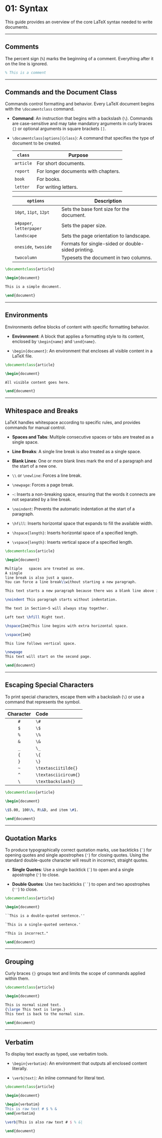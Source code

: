 # 01: Syntax

This guide provides an overview of the core LaTeX syntax needed to write documents.

---

## Comments

The percent sign (`%`) marks the beginning of a comment. Everything after it on the line is ignored.

```latex
% This is a comment
```

---

## Commands and the Document Class

Commands control formatting and behavior. Every LaTeX document begins with the `\documentclass` command.

- **Command**: An instruction that begins with a backslash (`\`). Commands are case-sensitive and may take mandatory arguments in curly braces `{}` or optional arguments in square brackets `[]`.

- `\documentclass[options]{class}`: A command that specifies the type of document to be created.   

  | `class`   | Purpose                             |
  | --------- | ----------------------------------- |
  | `article` | For short documents.                |
  | `report`  | For longer documents with chapters. |
  | `book`    | For books.                          |
  | `letter`  | For writing letters.                |

  | `options`                | Description                                        |
  | ------------------------ | -------------------------------------------------- |
  | `10pt`, `11pt`, `12pt`   | Sets the base font size for the document.          |
  | `a4paper`, `letterpaper` | Sets the paper size.                               |
  | `landscape`              | Sets the page orientation to landscape.            |
  | `oneside`, `twoside`     | Formats for single-sided or double-sided printing. |
  | `twocolumn`              | Typesets the document in two columns.              |

```latex
\documentclass{article}

\begin{document}

This is a simple document.

\end{document}
```

---

## Environments

Environments define blocks of content with specific formatting behavior.

- **Environment**: A block that applies a formatting style to its content, enclosed by `\begin{name}` and `\end{name}`.

- `\begin{document}`: An environment that encloses all visible content in a LaTeX file.

```latex
\documentclass{article}

\begin{document}

All visible content goes here.

\end{document}
```

---

## Whitespace and Breaks

LaTeX handles whitespace according to specific rules, and provides commands for manual control.

- **Spaces and Tabs**: Multiple consecutive spaces or tabs are treated as a single space.

- **Line Breaks**: A single line break is also treated as a single space.

- **Blank Lines**: One or more blank lines mark the end of a paragraph and the start of a new one.

- `\\` or `\newline`: Forces a line break.

- `\newpage`: Forces a page break.

- `~`: Inserts a non-breaking space, ensuring that the words it connects are not separated by a line break.

- `\noindent`: Prevents the automatic indentation at the start of a paragraph.

- `\hfill`: Inserts horizontal space that expands to fill the available width.

- `\hspace{length}`: Inserts horizontal space of a specified length.

- `\vspace{length}`: Inserts vertical space of a specified length.

```latex
\documentclass{article}

\begin{document}

Multiple   spaces are treated as one.
A single
line break is also just a space.
You can force a line break\\without starting a new paragraph.

This text starts a new paragraph because there was a blank line above it.

\noindent This paragraph starts without indentation.

The text in Section~5 will always stay together.

Left text \hfill Right text.

\hspace{2em}This line begins with extra horizontal space.

\vspace{1em}

This line follows vertical space.

\newpage
This text will start on the second page.

\end{document}
```

---

## Escaping Special Characters

To print special characters, escape them with a backslash (`\`) or use a command that represents the symbol.

| Character | Code                 |
| :-------: | :------------------- |
|    `#`    | `\#`                 |
|    `$`    | `\$`                 |
|    `%`    | `\%`                 |
|    `&`    | `\&`                 |
|    `_`    | `\_`                 |
|    `{`    | `\{`                 |
|    `}`    | `\}`                 |
|    `~`    | `\textasciitilde{}`  |
|    `^`    | `\textasciicircum{}` |
|    `\`    | `\textbackslash{}`   |

```latex
\documentclass{article}

\begin{document}

\$5.00, 100\%, R\&D, and item \#1.

\end{document}
```

---

## Quotation Marks

To produce typographically correct quotation marks, use backticks (`` ` ``) for opening quotes and single apostrophes (`'`) for closing quotes. Using the standard double-quote character will result in incorrect, straight quotes.

- **Single Quotes**: Use a single backtick (`` ` ``) to open and a single apostrophe (`'`) to close.

- **Double Quotes**: Use two backticks (``` `` ```) to open and two apostrophes (`''`) to close.

```latex
\documentclass{article}

\begin{document}

``This is a double-quoted sentence.''

`This is a single-quoted sentence.'

"This is incorrect."

\end{document}
```

---

## Grouping

Curly braces `{}` groups text and limits the scope of commands applied within them.

```latex
\documentclass{article}

\begin{document}

This is normal sized text.
{\large This text is large.}
This text is back to the normal size.

\end{document}
```

---

## Verbatim

To display text exactly as typed, use verbatim tools. 

- `\begin{verbatim}`: An environment that outputs all enclosed content literally.

- `\verb|text|`: An inline command for literal text.

```latex
\documentclass{article}

\begin{document}

\begin{verbatim}
This is raw text # $ % &
\end{verbatim}

\verb|This is also raw text # $ % &|

\end{document}
```

